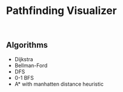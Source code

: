 # Pathfinding Visualizer

<br>

## Algorithms

* Dijkstra
* Bellman-Ford
* DFS
* 0-1 BFS
* A* with manhatten distance heuristic
